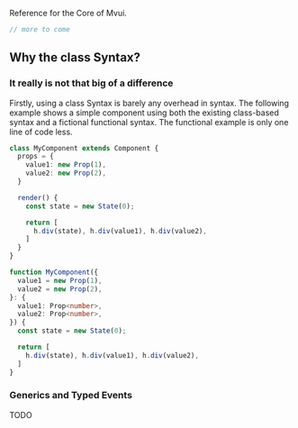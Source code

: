 Reference for the Core of Mvui.

```typescript
// more to come
```


## Why the class Syntax?

### It really is not that big of a difference

Firstly, using a class Syntax is barely any overhead in syntax. The following example
shows a simple component using both the existing class-based syntax and a fictional
functional syntax. The functional example is only one line of code less.

```typescript
class MyComponent extends Component {
  props = {
    value1: new Prop(1),
    value2: new Prop(2),
  }

  render() {
    const state = new State(0);

    return [
      h.div(state), h.div(value1), h.div(value2),
    ]
  }
}
```

```typescript
function MyComponent({
  value1 = new Prop(1),
  value2 = new Prop(2),
}: {
  value1: Prop<number>,
  value2: Prop<number>,
}) {
  const state = new State(0);

  return [
    h.div(state), h.div(value1), h.div(value2),
  ]
}
```

### Generics and Typed Events

TODO
